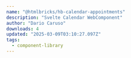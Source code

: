 ```yaml
---
name: "@htmlbricks/hb-calendar-appointments"
description: "Svelte Calendar WebComponent"
author: "Dario Caruso"
downloads: 4
updated: "2025-03-09T03:10:27.097Z"
tags: 
  - component-library
---
```

